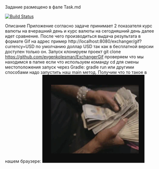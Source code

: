 Задание размещено в фале Task.md

[![Build Status](https://app.travis-ci.com/evgenkolesman/ExchangerGif.svg?branch=master)](https://app.travis-ci.com/github/evgenkolesman/ExchangerGif)

Описание 
Приложение согласно задаче принимает 2 показателя 
курс валюты на вчерашний день и курс валюты на сегодняшний
день далее идет сравнение. После чего производиться выдача результата в формате Gif на адрес
пример http://localhost:8080/exchanger/gif?currency=USD по умолчанию доллар USD так как в бесплатной версии доступен
только он. Запуск клонируем проект git clone https://github.com/evgenkolesman/ExchangerGif 
проверяем что мы находимся в
папке если что используем команду 
cd для смены местоположения запуск через Gradle: gradle run или другими способами надо
запустить наш main метод. Получим что то такое в нашем браузере: 
![](image/image_result.png)
